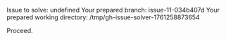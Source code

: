 Issue to solve: undefined
Your prepared branch: issue-11-034b407d
Your prepared working directory: /tmp/gh-issue-solver-1761258873654

Proceed.